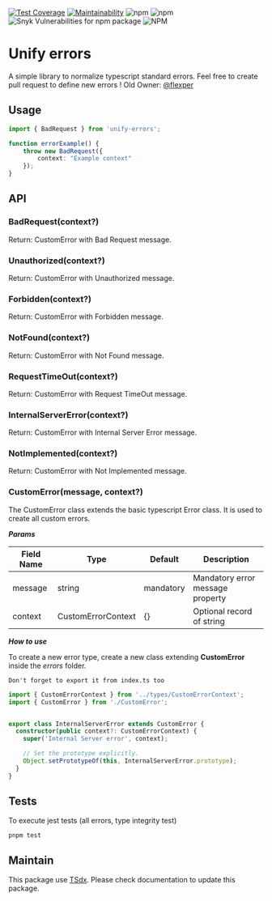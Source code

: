 [![Test Coverage](https://api.codeclimate.com/v1/badges/6be8e53efc66aabc6a5e/test_coverage)](https://codeclimate.com/github/qlaffont/unify-errors/test_coverage) [![Maintainability](https://api.codeclimate.com/v1/badges/6be8e53efc66aabc6a5e/maintainability)](https://codeclimate.com/github/qlaffont/unify-errors/maintainability) ![npm](https://img.shields.io/npm/v/unify-errors) ![npm](https://img.shields.io/npm/dm/unify-errors) ![Snyk Vulnerabilities for npm package](https://img.shields.io/snyk/vulnerabilities/npm/unify-errors) ![NPM](https://img.shields.io/npm/l/unify-errors)

# Unify errors

A simple library to normalize typescript standard errors. Feel free to create pull request to define new errors ! Old Owner: [@flexper](https://github.com/flexper)

## Usage

```typescript
import { BadRequest } from 'unify-errors';

function errorExample() {
    throw new BadRequest({
        context: "Example context"
    });
}
```

## API

### BadRequest(context?)

Return: CustomError with Bad Request message.

### Unauthorized(context?)

Return: CustomError with Unauthorized message.

### Forbidden(context?)

Return: CustomError with Forbidden message.

### NotFound(context?)

Return: CustomError with Not Found message.

### RequestTimeOut(context?)

Return: CustomError with Request TimeOut message.

### InternalServerError(context?)

Return: CustomError with Internal Server Error message.

### NotImplemented(context?)

Return: CustomError with Not Implemented message.

### CustomError(message, context?)

The CustomError class extends the basic typescript Error class. It is used to create all custom errors.

***Params***

| Field Name | Type | Default | Description |
| --- | --- | --- | --- |
| message | string | mandatory  | Mandatory error message property  |
| context  | CustomErrorContext  | {} | Optional record of string |

***How to use***

To create a new error type, create a new class extending **CustomError** inside the _errors_ folder.

`Don't forget to export it from index.ts too`

````typescript
import { CustomErrorContext } from '../types/CustomErrorContext';
import { CustomError } from './CustomError';


export class InternalServerError extends CustomError {
  constructor(public context?: CustomErrorContext) {
    super('Internal Server error', context);

    // Set the prototype explicitly.
    Object.setPrototypeOf(this, InternalServerError.prototype);
  }
}

````

## Tests

To execute jest tests (all errors, type integrity test)

```
pnpm test
```

## Maintain

This package use [TSdx](https://github.com/jaredpalmer/tsdx). Please check documentation to update this package.
